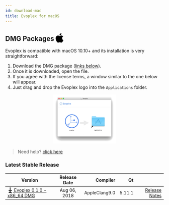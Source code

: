 ```yaml
---
id: download-mac
title: Evoplex for macOS
---
```


## DMG Packages <img src="/img/apple-logo.svg" width="25" style="vertical-align: sub;">

Evoplex is compatible with macOS 10.10+ and its installation is very straightforward:

1. Download the DMG package ([links below](#latest-stable-release)).
2. Once it is downloaded, open the file.
3. If you agree with the license terms, a window similar to the one below will appear.
4. Just drag and drop the Evoplex logo into the `Applications` folder.

<center>
<img src="/img/evoplex-dmg.png" width="40%">
</center>

> Need help? [click here](/help)

### Latest Stable Release

| Version             | Release Date  | Compiler  | Qt    |     |
| ------------------- |:-------------:| ---------:| -----:| ---:|
| [<img src="/img/download-black.svg" width="17" style="vertical-align: sub;"> Evoplex 0.1.0 - x86_64 DMG](https://github.com/evoplex/evoplex/releases/download/0.1.0/evoplex-0.1.0.x86_64.dmg) | Aug 06, 2018    | AppleClang9.0 | 5.11.1| [Release Notes](/blog/2018/08/06/evoplex-0.1.0-released) |